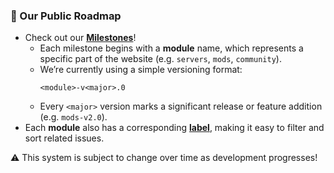 ### 🚀 Our Public Roadmap

* Check out our [**Milestones**](https://github.com/modcommunity/roadmap/milestones)!  
  * Each milestone begins with a **module** name, which represents a specific part of the website (e.g. `servers`, `mods`, `community`).  
  * We’re currently using a simple versioning format:  
    ```
    <module>-v<major>.0
    ```
  * Every `<major>` version marks a significant release or feature addition (e.g. `mods-v2.0`).  
* Each **module** also has a corresponding [**label**](https://github.com/modcommunity/roadmap/labels), making it easy to filter and sort related issues.

⚠️ This system is subject to change over time as development progresses!

